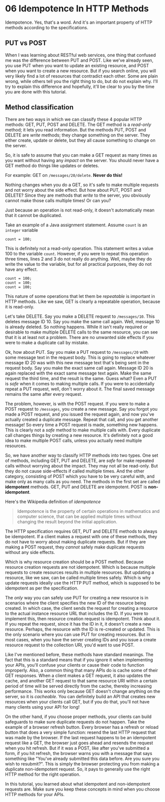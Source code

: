 <h1>06 Idempotence In HTTP Methods</h1>

  <p>Idempotence. Yes, that's a word. And it's an important property of HTTP methods according to the specifications.</p>
  <h2 id="put-vs-post">PUT vs POST</h2>
  <p>When I was learning about RESTful web services, one thing that confused me was the difference between PUT and POST. Like we've already seen, you use PUT when you want to update an existing resource, and POST when you want to create a new resource. But
    if you search online, you will very likely find a lot of resources that contradict each other. Some are plain wrong, while others tell you the right thing to do, but do not explain why. I'll try to explain this difference and hopefully, it'll be clear
    to you by the time you are done with this tutorial.</p>
  <h2 id="method-classification">Method classification</h2>
  <p>There are two ways in which we can classify these 4 popular HTTP methods: GET, PUT, POST and DELETE. The GET method is a <em>read-only</em> method; it lets you read information. But the methods PUT, POST and DELETE are <em>write</em> methods; they change
    something on the server. They either create, update or delete, but they all cause something to change on the server. </p>
  <p>So, it is safe to assume that you can make a GET request as many times as you want without having any <em>impact</em> on the server. You should never have a GET method do things like updates or deletes.</p>
  <p>For example: GET on <code>/messages/20/delete</code>. <strong>Never do this!</strong></p>
  <p>Nothing changes when you do a GET, so it's safe to make multiple requests and not worry about the side effect. But how about PUT, POST and DELETE? Since they are methods that <em>write</em> to the server, you obviously cannot make those calls multiple
    times! Or can you?</p>
  <p>Just because an operation is not read-only, it doesn't automatically mean that it cannot be duplicated.</p>
  <p>Take an example of a Java assignment statement. Assume <code>count</code> is an <code>integer</code> variable</p>
  <pre><code class="lang-java">count = 100;
</code></pre>
  <p>This is definitely not a read-only operation. This statement writes a value 100 to the variable <code>count</code>. However, if you were to repeat this operation three times, lines 2 and 3 do not really do anything. Well, maybe they do write the value
    to the variable, but for all practical purposes, they do not have any effect.</p>
  <pre><code class="lang-java">count = 100;
count = 100;
count = 100;
</code></pre>
  <p>This nature of some operations that let them be <em>repeatable</em> is important in HTTP methods. Like we saw, GET is clearly a repeatable operation, because it is read-only. </p>
  <p>Let's take DELETE. Say you make a DELETE request to <code>/messages/10</code>. This deletes message ID 10. Say you make the same call again. Well, message 10 is already deleted. So nothing happens. While it isn't really required or desirable to make
    multiple DELETE calls to the same resource, you can see that it is at least not a problem. There are no unwanted side effects if you were to make a duplicate call by mistake.</p>
  <p>Ok, how about PUT. Say you make a PUT request to <code>/messages/20</code> with some message text in the request body. This is going to replace whatever message ID 20 was with this new message text that's being sent in the request body. Say you make
    the exact same call again. Message ID 20 is again replaced with the exact same message text again. Make the same request the third time, and the result is the same. Guess what? Even a PUT is <em>safe</em> when it comes to making multiple calls. If
    you were to accidentally repeat a PUT request, well, don't worry about it. The final saved message remains the same after every request.</p>
  <p>The problem, however, is with the POST request. If you were to make a POST request to <code>/messages</code>, you create a new message. Say you forgot you made a POST request, and you issued the request again, and now you've actually created a duplicate
    message. Repeat that call, and you get another message! So every time a POST request is made, something new happens. This is clearly not a <em>safe</em> method to make multiple calls with. Every duplicate call changes things by creating a new resource.
    It's definitely not a good idea to make multiple POST calls, unless you actually need multiple resources.</p>
  <p>So, we have another way to classify HTTP methods into two types. One set of methods, including GET, PUT and DELETE, are <em>safe</em> for make repeated calls without worrying about the impact. They may not all be read-only. But they do not cause side-effects
    if called multiple times. And the other category, consisting of POST which you have to be very careful with, and make only as many calls as you need. The methods in the first set are called <strong>idempotent</strong> methods. GET, PUT and DELETE
    are idempotent. POST is <strong>non-idempotent</strong>.</p>
  <p> Here's the Wikipedia definition of <em>idempotence</em></p>
  <blockquote>
    <p>Idempotence is the property of certain operations in mathematics and computer science, that can be applied multiple times without changing the result beyond the initial application.</p>
  </blockquote>
  <p>The HTTP specification requires GET, PUT and DELETE methods to always be idempotent. If a client makes a request with one of these methods, they do not have to worry about making duplicate requests. But if they are making a POST request, they <em>cannot</em>    safely make duplicate requests without any side effects.</p>
  <p>Which is why resource creation should be a POST method. Because resource creation requests are not idempotent. Which is because multiple requests to create resources results in multiple resources. But updating a resource, like we saw, can be called
    multiple times safely. Which is why update requests ideally use the HTTP PUT method, which is supposed to be idempotent as per the specification.</p>
  <p>The <em>only</em> way you can safely use PUT for creating a new resource is in scenarios where the client specifies the new ID of the resource being created. In which case, the client sends the request for creating a resource to the actual instance
    resource URL that includes the ID. If you were to implement this, then resource creation request is idempotent. Think about it. If you repeat the request, since it has the ID in it, it doesn't create a new resource. Perhaps, the resource with the
    ID is re-created or updated. This is the only scenario where you can use PUT for creating resources. But in most cases, when you have the server creating IDs and you issue a create resource request to the collection URI, you'd want to use POST.</p>
  <p>Like I've mentioned before, these methods have standard meanings. The fact that this is a standard means that if you ignore it when implementing your APIs, you'll confuse your clients or cause their code to function improperly. Also, a common thing
    that many APIs do is cache some of their GET responses. When a client makes a GET request, it also updates the cache, and another GET request to that same resource URI within a certain period of time will be served directly from the cache, thereby
    increasing performance. This works only because GET doesn't change anything on the server, so it is <em>cacheable</em>. You can definitely build an API that creates new resources when your clients call GET, but if you do that, you'll not have many
    clients using your API for long! </p>
  <p>On the other hand, if you choose proper methods, your clients can build safeguards to make sure duplicate requests do not happen. Take the example of a browser refresh button. Every browser has a refresh or reload button that does a very simple function:
    resend the last HTTP request that was made by the browser. If the last request happens to be an idempotent request like a GET, the browser just goes ahead and resends the request when you hit refresh. But if it was a POST, like after you've submitted
    a form, if you hit refresh, the browser warns you with a message that says something like "You've already submitted this data before. Are you sure you wish to resubmit?". This is simply the browser protecting you from making a duplicate non-idempotent
    request. So, it pays to generally use the right HTTP method for the right operation.</p>
  <p>In this tutorial, you learned about what idempotent and non-idempotent requests are. Make sure you keep these concepts in mind when you choose HTTP methods for your APIs.</p>
